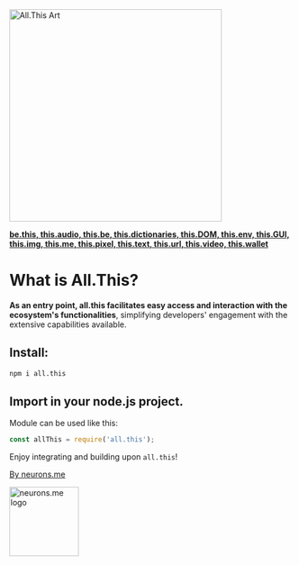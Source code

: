 <img src="https://suign.github.io/assets/imgs/monadlisa_allthis-removebg.png" alt="All.This Art" width="377" height="377">

**[be.this, this.audio, this.be, this.dictionaries, this.DOM, this.env, this.GUI, this.img, this.me, this.pixel, this.text, this.url, this.video, this.wallet](https://212productions.net/wp/portfolio-items/the-face/?portfolioCats=57%2C46%2C6%2C64%2C47%2C56%2C54%2C55)**

# What is All.This?
**As an entry point, all.this facilitates easy access and interaction with the ecosystem's functionalities**, simplifying developers' engagement with the extensive capabilities available.

## Install:

```bash
npm i all.this
```

## Import in your node.js project.

Module can be used like this:

```javascript
const allThis = require('all.this');
```

Enjoy integrating and building upon `all.this`!

[By neurons.me](https://neurons.me)

<img src="https://suign.github.io/neurons.me/neurons_logo.png" alt="neurons.me logo" width="123" height="123" style="width123px; height:123px;">





